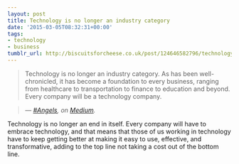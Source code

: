 ```yaml
---
layout: post
title: Technology is no longer an industry category
date: '2015-03-05T08:32:31+00:00'
tags:
- technology
- business
tumblr_url: http://biscuitsforcheese.co.uk/post/124646582796/technology-is-no-longer-an-industry-category-as
---
```


> Technology is no longer an industry category. As has been well-chronicled, it has become a foundation to every business, ranging from healthcare to transportation to finance to education and beyond. Every company will be a technology company.

> <cite>&mdash; [#Angels](https://medium.com/@HelloAngels/angels-42e1abb7469b), on [Medium](https://medium.com).</cite>

Technology is no longer an end in itself. Every company will have to embrace technology, and that means that those of us working in technology have to keep getting better at making it easy to use, effective, and transformative, adding to the top line not taking a cost out of the bottom line.
